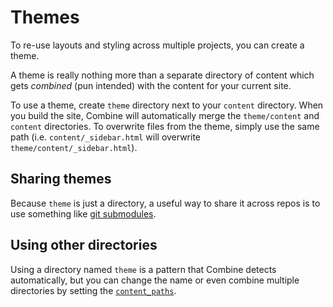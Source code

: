 # Themes

To re-use layouts and styling across multiple projects,
you can create a theme.

A theme is really nothing more than a separate directory of content which gets *combined* (pun intended) with the content for your current site.

To use a theme,
create `theme` directory next to your `content` directory.
When you build the site, Combine will automatically merge the `theme/content` and `content` directories. To overwrite files from the theme, simply use the same path (i.e. `content/_sidebar.html` will overwrite `theme/content/_sidebar.html`).

## Sharing themes

Because `theme` is just a directory,
a useful way to share it across repos is to use something like [git submodules](https://git-scm.com/book/en/v2/Git-Tools-Submodules).

## Using other directories

Using a directory named `theme` is a pattern that Combine detects automatically,
but you can change the name or even combine multiple directories by setting the [`content_paths`](/config/content-paths/).
